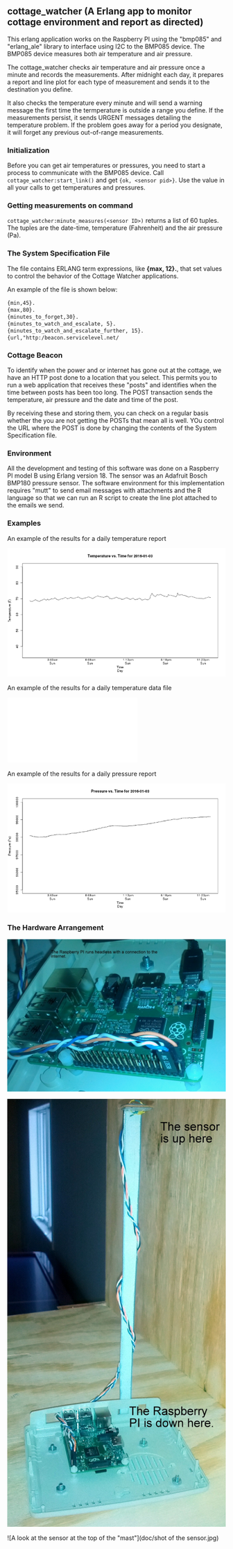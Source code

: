 ## cottage_watcher (A Erlang app to monitor cottage environment and report as directed)

This erlang application works on the Raspberry PI using the "bmp085" and "erlang_ale" library to interface using I2C to the BMP085 device. The BMP085 device measures both air temperature and air pressure.

The cottage_watcher checks air temperature and air pressure once a minute and records the measurements. After midnight each day, it prepares a report and line plot for each type of measurement and sends it to the destination you define.

It also checks the temperature every minute and will send a warning message the first time the termperature is outside a range you define. If the measurements persist, it sends URGENT messages detailing the temperature problem. If the problem goes away for a period you designate, it will forget any previous out-of-range measurements.

### Initialization

Before you can get air temperatures or pressures, you need to start a process to communicate with the BMP085 device. Call `cottage_watcher:start_link()` and get `{ok, <sensor pid>}`. Use the <sensor pid> value in all your calls to get temperatures and pressures.

### Getting measurements on command

`cottage_watcher:minute_measures(<sensor ID>)` returns a list of 60 tuples. The tuples are the date-time, temperature (Fahrenheit) and the air pressure (Pa).

### The System Specification File

The file contains ERLANG term expressions, like **{max, 12}.**, that set values to control the behavior of the Cottage Watcher applications.

An example of the file is shown below:

```
{min,45}.
{max,80}.
{minutes_to_forget,30}.
{minutes_to_watch_and_escalate, 5}.
{minutes_to_watch_and_escalate_further, 15}.
{url,"http:/beacon.servicelevel.net/
```

### Cottage Beacon

To identify when the power and or internet has gone out at the cottage, we have an HTTP post done to a location that you select. This permits you to run a web application that receives these "posts" and identifies when the time between posts has been too long. The POST transaction sends the temperature, air pressure and the date and time of the post.

By receiving these and storing them, you can check on a regular basis whether the you are not getting the POSTs that mean all is well. YOu control the URL where the POST is done by changing the contents of the System Specification file. 

### Environment

All the development and testing of this software was done on a Raspberry PI model B using Erlang version 18. The sensor was an Adafruit Bosch BMP180 pressure sensor. The software environment for this implementation requires "mutt" to send email messages with attachments and the R language so that we can run an R script to create the line plot attached to the emails we send.

### Examples

An example of the results for a daily temperature report

![Example temperature chart](examples/temperature-plot-2016-01-03.png)


An example of the results for a daily temperature data file

![Example temperature chart](examples/temps.txt)

An example of the results for a daily pressure report

![Example temperature chart](examples/pressure-plot-2016-01-03.png)

### The Hardware Arrangement

![It's a headless Raspberry PI](doc/headless_cottage_watcher.jpg)

![A look at the whole Cottage Watcher](doc/IMG_20160120_105745.jpg)

![A look at the sensor at the top of the "mast"](doc/shot of the sensor.jpg)
